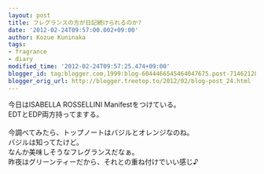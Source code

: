 ```yaml
---
layout: post
title: フレグランスの方が日記続けられるのか?
date: '2012-02-24T09:57:00.002+09:00'
author: Kozue Kuninaka
tags:
- fragrance
- diary
modified_time: '2012-02-24T09:57:25.474+09:00'
blogger_id: tag:blogger.com,1999:blog-6044466545464047675.post-71462128849733509
blogger_orig_url: http://blogger.treetop.to/2012/02/blog-post_24.html
---
```


今日はISABELLA ROSSELLINI Manifestをつけている。<br />EDTとEDP両方持ってまする。<br /><br />今調べてみたら、トップノートはバジルとオレンジなのね。<br />バジルは知ってたけど。<br />なんか美味しそうなフレグランスだなぁ。<br />昨夜はグリーンティーだから、それとの重ね付けでいい感じ♪